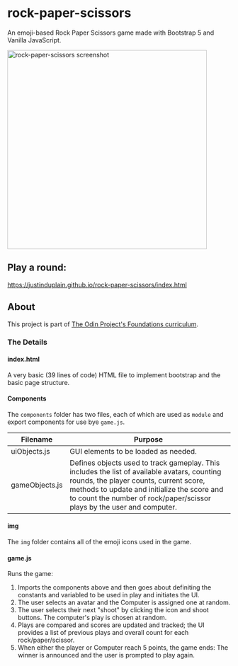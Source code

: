 # rock-paper-scissors

An emoji-based Rock Paper Scissors game made with Bootstrap 5 and Vanilla JavaScript.

<a href="https://pmentropy.github.io/rock-paper-scissors/index.html" target="_blank">
<img src="https://raw.githubusercontent.com/pmentropy/rock-paper-scissors/main/screenshot.png" width="450" alt="rock-paper-scissors screenshot"></a>

## Play a round:

https://justinduplain.github.io/rock-paper-scissors/index.html

## About

This project is part of <a href="https://www.theodinproject.com/paths/foundations/courses/foundations" target="_blank">The Odin Project's Foundations curriculum</a>.

### The Details

#### index.html

A very basic (39 lines of code) HTML file to implement bootstrap and the basic page structure.

#### Components

The `components` folder has two files, each of which are used as `module` and export components for use bye `game.js`.

| Filename       | Purpose                                                                                                                                                                                                                                                          |
| -------------- | ---------------------------------------------------------------------------------------------------------------------------------------------------------------------------------------------------------------------------------------------------------------- |
| uiObjects.js   | GUI elements to be loaded as needed.                                                                                                                                                                                                                             |
| gameObjects.js | Defines objects used to track gameplay. This includes the list of available avatars, counting rounds, the player counts, current score, methods to update and initialize the score and to count the number of rock/paper/scissor plays by the user and computer. |

#### img

The `img` folder contains all of the emoji icons used in the game.

#### game.js

Runs the game:

1. Imports the components above and then goes about definiting the constants and variabled to be used in play and initiates the UI.
2. The user selects an avatar and the Computer is assigned one at random.
3. The user selects their next "shoot" by clicking the icon and shoot buttons. The computer's play is chosen at random.
4. Plays are compared and scores are updated and tracked; the UI provides a list of previous plays and overall count for each rock/paper/scissor.
5. When either the player or Computer reach 5 points, the game ends: The winner is announced and the user is prompted to play again.
